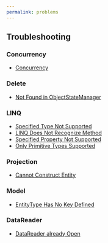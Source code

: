 ```yaml
---
permalink: problems
---
```


## Troubleshooting

<h3>Concurrency</h3>
<ul>
	<li><a href="{{ site.github.url }}/concurrency">Concurrency</a></li>
</ul>
<h3>Delete</h3>
<ul>
	<li><a href="{{ site.github.url }}/not-found-in-object-state-manager">Not Found in ObjectStateManager</a></li>
</ul>
<h3>LINQ</h3>
<ul>
	<li><a href="{{ site.github.url }}/specified-type-not-supported">Specified Type Not Supported</a></li>
	<li><a href="{{ site.github.url }}/linq-does-not-recognize-method">LINQ Does Not Recognize Method</a></li>
	<li><a href="{{ site.github.url }}/specified-property-not-supported">Specified Property Not Supported</a></li>
    <li><a href="{{ site.github.url }}/only-primitive-types-supported">Only Primitive Types Supported</a></li>
</ul>
<h3>Projection</h3>
<ul>
	<li><a href="{{ site.github.url }}/cannot-construct-entity">Cannot Construct Entity</a></li>
</ul>
<h3>Model</h3>
<ul>
    <li><a href="{{ site.github.url }}/entity-type-has-no-key-defined">EntityType Has No Key Defined</a></li>
</ul>
<h3>DataReader</h3>
<ul>
	<li><a href="{{ site.github.url }}/data-reader-already-open">DataReader already Open</a></li>
</ul>